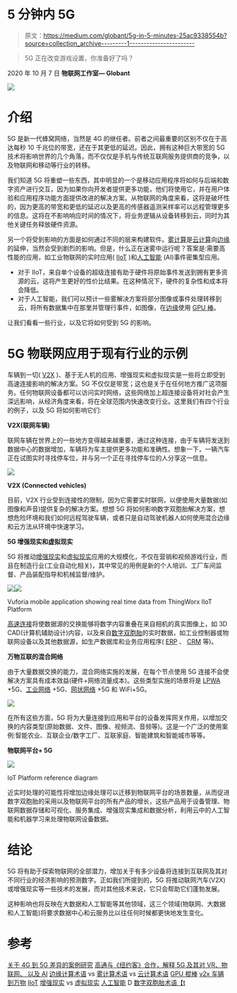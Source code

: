 # 5 分钟内 5G

> 原文：<https://medium.com/globant/5g-in-5-minutes-25ac9338554b?source=collection_archive---------1----------------------->

> 5G 正在改变游戏设置，你准备好了吗？

2020 年 10 月 7 日
**物联网工作室— Globant**

![](img/deee6e48c3e7f5962396abd96a715cca.png)

# 介绍

5G 是新一代蜂窝网络，当然是 4G 的继任者。前者之间最重要的区别不仅在于高达每秒 10 千兆位的带宽，还在于其更低的延迟。因此，拥有这种巨大带宽的 5G 技术将影响世界的几个角落，而不仅仅是手机与传统互联网服务提供商的竞争，以及物联网和移动等行业的转移。

我们知道 5G 将重塑一些东西，其中明显的一个是移动应用程序将如何与后端和数字资产进行交互，因为如果你向开发者提供更多功能，他们将使用它，并在用户体验和应用程序功能方面提供改进的解决方案。从物联网的角度来看，这将是破坏性的，因为更高的带宽和更低的延迟以及更高的传感器遥测采样率可以远程管理更多的信息。这将在不影响响应时间的情况下，将业务逻辑从设备转移到云，同时为其他关键任务释放硬件资源。

另一个将受到影响的方面是如何通过不同的层来构建软件。[雾计算](https://en.wikipedia.org/wiki/Fog_computing)是[云计算](https://en.wikipedia.org/wiki/Cloud_computing)向[边缘](https://en.wikipedia.org/wiki/Edge_computing)的延伸，当然会受到剧烈的影响。但是，什么正在迷雾中运行呢？答案是:需要高性能的应用，如工业物联网的实时应用( [IIoT](https://en.wikipedia.org/wiki/Industrial_internet_of_things) )和[人工智能](https://en.wikipedia.org/wiki/Artificial_intelligence) (AI)事件密集型应用。

*   对于 IIoT，来自单个设备的超级连接有助于硬件将原始事件发送到拥有更多资源的云，这将产生更好的性价比结果。在这种情况下，硬件的复杂性和成本将会降低。
*   对于人工智能，我们可以预计一些雾解决方案将部分图像或事件处理转移到云，将所有数据集中在那里并管理行事件，如图像，在[边缘](https://en.wikipedia.org/wiki/Edge_computing)使用 [GPU 棒](/@aallan/benchmarking-edge-computing-ce3f13942245)。

让我们看看一些行业，以及它将如何受到 5G 的影响。

# 5G 物联网应用于现有行业的示例

车辆到一切( [V2X](https://en.wikipedia.org/wiki/Vehicle-to-everything) )、基于无人机的应用、增强现实和虚拟现实是一些将立即受到高速连接影响的解决方案。5G 不仅仅是带宽；这也是关于在任何地方推广这项服务。任何物联网设备都可以访问实时网络，这些网络加上超连接设备将对社会产生深远影响，从经济角度来看，将在全球范围内快速改变行业。这里我们有四个行业的例子，以及 5G 将如何影响它们:

**V2X(联网车辆)**

联网车辆在世界上的一些地方变得越来越重要，通过这种连接，由于车辆将发送到数据中心的数据增加，车辆将为车主提供更多功能和准确性。想象一下，一辆汽车正在试图实时寻找停车位，并与另一个正在寻找停车位的人分享这一信息。

![](img/0de08649d0dfbb3b3aea59222b744874.png)

**V2X (Connected vehicles)**

目前，V2X 行业受到连接性的限制，因为它需要实时联网，以便使用大量数据(如图像和声音)提供复杂的解决方案。想想 5G 将如何影响数字双胞胎解决方案，想想危险环境和我们如何远程驾驶车辆，或者只是自动驾驶机器人如何使用混合边缘和云方法从环境中快速学习。

**5G 增强现实和虚拟现实**

5G 将推动[增强现实](https://en.wikipedia.org/wiki/Augmented_reality)和[虚拟现实](https://en.wikipedia.org/wiki/Virtual_reality)应用的大规模化，不仅在营销和视频游戏行业，而且在制造行业(工业自动化相关)，其中常见的用例是新的个人培训、工厂车间监督、产品装配指导和机械监督/维护。

![](img/e7a5d9110df76d50f02191d11d0fe9df.png)![](img/453f3b51442eb198a5cb4d42237d7ac2.png)

Vuforia mobile application showing real time data from ThingWorx IIoT Platform

[高速连接](https://www.qualcomm.com/news/onq/2018/10/02/qualcomm-teams-new-yorker-explain-5g-and-its-impact-vr-iot-and-ai?cmpid=fofyus18431)将使数据源的交换能够将数字内容重叠在来自相机的真实图像上，如 3D CAD(计算机辅助设计)内容，以及来自[数字双胞胎](https://en.wikipedia.org/wiki/Digital_twin)的实时数据，如工业控制器或物联网设备以及其他数据源，如生产数据库和业务应用程序( [ERP](https://en.wikipedia.org/wiki/Enterprise_relationship_management) 、 [CRM](https://en.wikipedia.org/wiki/Customer_relationship_management) 等)。

**万物互联的混合网络**

由于大量数据交换的能力，混合网络实施的发展，在每个节点使用 5G 连接不会使解决方案具有成本效益(硬件+网络流量成本)。这些类型实施的场景将是 [LPWA](https://en.wikipedia.org/wiki/LPWAN) +5G、[工业网络](https://www.sciencedirect.com/topics/engineering/industrial-network) +5G、[网状网络](https://blog.nordicsemi.com/getconnected/mesh-networks-explained) +5G 和 WiFi+5G。

![](img/3a56c74fc7a037dbbbed50e0382d31f4.png)

在所有这些方面，5G 将为大量连接到应用和平台的设备发挥网关作用，以增加交换的内容类型(原始数据、文件、图像、视频流、音频等)。这是一个广泛的使用案例:智能农业、互联企业/数字工厂、互联家庭、智能建筑和智能城市等等。

**物联网平台+ 5G**

![](img/7289996a23396d392301e8f1e421cb99.png)

IoT Platform reference diagram

近实时处理的可能性将增加边缘处理可以迁移到物联网平台的场景数量，从而促进数字双胞胎的采用以及物联网平台的所有产品的增长，这些产品用于设备管理、物联网数据存储和可视化、服务集成、增强现实集成和数据分析，利用云中的人工智能和机器学习来处理物联网设备数据。

# 结论

5G 将有助于探索物联网的全部潜力，增加关于有多少设备将连接到互联网及其对不同行业的经济影响的预测数字。正如我们所提到的，5G 将推动联网汽车(V2X)或增强现实等一些技术的发展，而对其他技术来说，它只会帮助它们蓬勃发展。

这种影响也将反映在大数据和人工智能等其他领域，这三个领域(物联网、大数据和人工智能)将要求数据中心和云服务比以往任何时候都更快地发生变化。

# 参考

[关于 4G 到 5G 差异的案例研究](https://www.raconteur.net/technology/4g-vs-5G-mobile-technology)
[高通与《纽约客》合作，解释 5G 及其对 VR、物联网、 以及 AI](https://www.qualcomm.com/news/onq/2018/10/02/qualcomm-teams-new-yorker-explain-5g-and-its-impact-vr-iot-and-ai?cmpid=fofyus18431)
[边缘计算术语](https://en.wikipedia.org/wiki/Edge_computing) vs [雾计算术语](https://en.wikipedia.org/wiki/Fog_computing) vs [云计算术语](https://en.wikipedia.org/wiki/Cloud_computing)
[GPU 棍棒](/@aallan/benchmarking-edge-computing-ce3f13942245)
[v2x 车辆到万物](https://en.wikipedia.org/wiki/Vehicle-to-everything)
[IIoT](https://en.wikipedia.org/wiki/Industrial_internet_of_things)
[增强现实](https://en.wikipedia.org/wiki/Augmented_reality) vs [虚拟现实](https://en.wikipedia.org/wiki/Virtual_reality)
[人工智能](https://en.wikipedia.org/wiki/Artificial_intelligence)
D [数字双胞胎术语【t](https://en.wikipedia.org/wiki/Digital_twin)